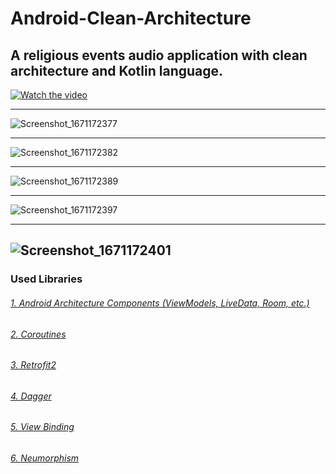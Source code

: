 # Android-Clean-Architecture
A religious events audio application with clean architecture and Kotlin language.
---
[![Watch the video](https://i.imgur.com/vKb2F1B.png)](https://www.youtube.com/watch?v=uq6c66lqCoo)

---
![Screenshot_1671172377](https://user-images.githubusercontent.com/91757328/208040419-f1f7cc04-c495-4fd8-ac47-4528a05f5047.png)

---
![Screenshot_1671172382](https://user-images.githubusercontent.com/91757328/208040438-8e8f8029-a5d7-4c14-9d36-533fd09199a2.png)

---
![Screenshot_1671172389](https://user-images.githubusercontent.com/91757328/208040449-a0f054da-2ef0-4bd4-892e-56dd75afa1a4.png)

---
![Screenshot_1671172397](https://user-images.githubusercontent.com/91757328/208040457-e112fb5c-3cfc-4f83-82a3-d36c0660bea4.png)

---
![Screenshot_1671172401](https://user-images.githubusercontent.com/91757328/208040464-96f0a325-eee7-423a-877a-3300d7d0c122.png)
---
### Used Libraries<br />
###### [1. Android Architecture Components (ViewModels, LiveData, Room, etc.)](https://developer.android.com/topic/architecture)<br />
###### [2. Coroutines](https://kotlinlang.org/docs/coroutines-overview.html)<br />
###### [3. Retrofit2](https://square.github.io/retrofit/)<br />
###### [4. Dagger](https://developer.android.com/training/dependency-injection/dagger-android)<br />
###### [5. View Binding](https://developer.android.com/topic/libraries/view-binding)<br />
###### [6. Neumorphism](https://github.com/fornewid/neumorphism)
